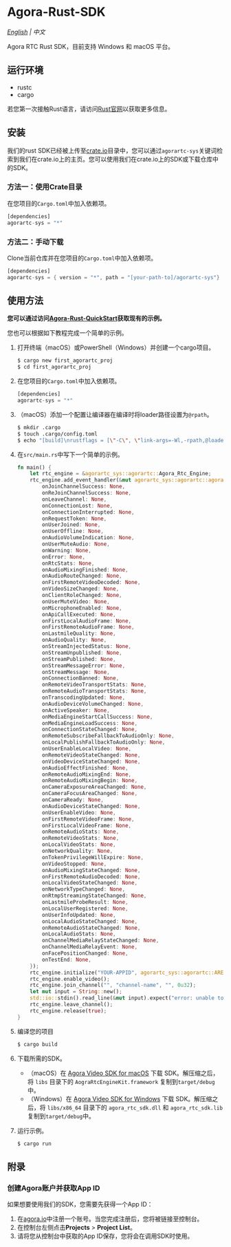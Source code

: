 # Agora-Rust-SDK 

*[English](README.md) | 中文*

Agora RTC Rust SDK，目前支持 Windows 和 macOS 平台。

## 运行环境

- rustc
- cargo

若您第一次接触Rust语言，请访问[Rust官网](https://www.rust-lang.org/zh-CN/)以获取更多信息。

## 安装

我们的rust SDK已经被上传至[crate.io](https://crates.io/)目录中，您可以通过`agorartc-sys`关键词检索到我们在crate.io上的主页。您可以使用我们在crate.io上的SDK或下载仓库中的SDK。

### 方法一：使用Crate目录

在您项目的`Cargo.toml`中加入依赖项。

```rust
[dependencies]
agorartc-sys = "*"
```

### 方法二：手动下载

Clone当前仓库并在您项目的`Cargo.toml`中加入依赖项。

```rust
[dependencies]
agorartc-sys = { version = "*", path = "[your-path-to]/agorartc-sys"}
```

## 使用方法

**您可以通过访问[Agora-Rust-QuickStart](https://github.com/AgoraIO-Community/Agora-Rust-QuickStart)获取现有的示例。**

您也可以根据如下教程完成一个简单的示例。

1. 打开终端（macOS）或PowerShell（Windows）并创建一个cargo项目。

   ```bash
   $ cargo new first_agorartc_proj
   $ cd first_agorartc_proj
   ```

2. 在您项目的`Cargo.toml`中加入依赖项。

   ```rust
   [dependencies]
   agorartc-sys = "*"
   ```

3. （macOS）添加一个配置让编译器在编译时将loader路径设置为`@rpath`。

   ```bash
   $ mkdir .cargo
   $ touch .cargo/config.toml
   $ echo "[build]\nrustflags = [\"-C\", \"link-args=-Wl,-rpath,@loader_path\"]" > .cargo/config.toml
   ```

4. 在`src/main.rs`中写下一个简单的示例。

   ```rust
   fn main() {
       let rtc_engine = &agorartc_sys::agorartc::Agora_Rtc_Engine;
       rtc_engine.add_event_handler(&mut agorartc_sys::agorartc::agorartcnative::RtcEventHandler {
           onJoinChannelSuccess: None,
           onReJoinChannelSuccess: None,
           onLeaveChannel: None,
           onConnectionLost: None,
           onConnectionInterrupted: None,
           onRequestToken: None,
           onUserJoined: None,
           onUserOffline: None,
           onAudioVolumeIndication: None,
           onUserMuteAudio: None,
           onWarning: None,
           onError: None,
           onRtcStats: None,
           onAudioMixingFinished: None,
           onAudioRouteChanged: None,
           onFirstRemoteVideoDecoded: None,
           onVideoSizeChanged: None,
           onClientRoleChanged: None,
           onUserMuteVideo: None,
           onMicrophoneEnabled: None,
           onApiCallExecuted: None,
           onFirstLocalAudioFrame: None,
           onFirstRemoteAudioFrame: None,
           onLastmileQuality: None,
           onAudioQuality: None,
           onStreamInjectedStatus: None,
           onStreamUnpublished: None,
           onStreamPublished: None,
           onStreamMessageError: None,
           onStreamMessage: None,
           onConnectionBanned: None,
           onRemoteVideoTransportStats: None,
           onRemoteAudioTransportStats: None,
           onTranscodingUpdated: None,
           onAudioDeviceVolumeChanged: None,
           onActiveSpeaker: None,
           onMediaEngineStartCallSuccess: None,
           onMediaEngineLoadSuccess: None,
           onConnectionStateChanged: None,
           onRemoteSubscribeFallbackToAudioOnly: None,
           onLocalPublishFallbackToAudioOnly: None,
           onUserEnableLocalVideo: None,
           onRemoteVideoStateChanged: None,
           onVideoDeviceStateChanged: None,
           onAudioEffectFinished: None,
           onRemoteAudioMixingEnd: None,
           onRemoteAudioMixingBegin: None,
           onCameraExposureAreaChanged: None,
           onCameraFocusAreaChanged: None,
           onCameraReady: None,
           onAudioDeviceStateChanged: None,
           onUserEnableVideo: None,
           onFirstRemoteVideoFrame: None,
           onFirstLocalVideoFrame: None,
           onRemoteAudioStats: None,
           onRemoteVideoStats: None,
           onLocalVideoStats: None,
           onNetworkQuality: None,
           onTokenPrivilegeWillExpire: None,
           onVideoStopped: None,
           onAudioMixingStateChanged: None,
           onFirstRemoteAudioDecoded: None,
           onLocalVideoStateChanged: None,
           onNetworkTypeChanged: None,
           onRtmpStreamingStateChanged: None,
           onLastmileProbeResult: None,
           onLocalUserRegistered: None,
           onUserInfoUpdated: None,
           onLocalAudioStateChanged: None,
           onRemoteAudioStateChanged: None,
           onLocalAudioStats: None,
           onChannelMediaRelayStateChanged: None,
           onChannelMediaRelayEvent: None,
           onFacePositionChanged: None,
           onTestEnd: None,
       });
       rtc_engine.initialize("YOUR-APPID", agorartc_sys::agorartc::AREA_CODE::AREA_CODE_GLOBAL); // 如您还未获取App ID，您可以查看附录。
       rtc_engine.enable_video();
       rtc_engine.join_channel("", "channel-name", "", 0u32);
       let mut input = String::new();
       std::io::stdin().read_line(&mut input).expect("error: unable to read user input");
       rtc_engine.leave_channel();
       rtc_engine.release(true);
   }
   ```

5. 编译您的项目

   ```bash
   $ cargo build
   ```

6. 下载所需的SDK。

   - （macOS）在 [Agora Video SDK for macOS](https://download.agora.io/sdk/release/Agora_Native_SDK_for_Mac_v3_1_2_FULL.zip) 下载 SDK。解压缩之后，将 `libs` 目录下的 `AograRtcEngineKit.framework` 复制到`target/debug`中。
   - （Windows）在 [Agora Video SDK for Windows](https://download.agora.io/sdk/release/Agora_Native_SDK_for_Windows_v3_1_2_FULL.zip) 下载 SDK。解压缩之后，将 `libs/x86_64` 目录下的 `agora_rtc_sdk.dll` 和 `agora_rtc_sdk.lib` 复制到`target/debug`中。

7. 运行示例。

   ```bash
   $ cargo run
   ```

## 附录

### 创建Agora账户并获取App ID

如果想要使用我们的SDK，您需要先获得一个App ID：

1. 在[agora.io](https://dashboard.agora.io/signin/)中注册一个账号。当您完成注册后，您将被链接至控制台。
2. 在控制台左侧点击**Projects** > **Project List**。
3. 请将您从控制台中获取的App ID保存，您将会在调用SDK时使用。